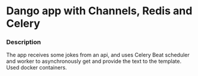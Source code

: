 # Dango app with Channels, Redis and Celery

### Description  
The app receives some jokes from an api, and uses Celery Beat scheduler and worker to asynchronously get and provide
the text to the template.  
Used docker containers.